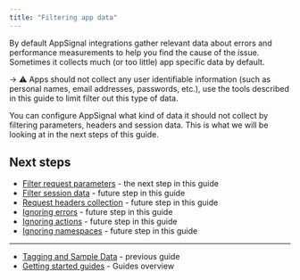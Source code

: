 ```yaml
---
title: "Filtering app data"
---
```


By default AppSignal integrations gather relevant data about errors and performance measurements to help you find the cause of the issue. Sometimes it collects much (or too little) app specific data by default.

-> ⚠️ Apps should not collect any user identifiable information (such as personal names, email addresses, passwords, etc.), use the tools described in this guide to limit filter out this type of data.

You can configure AppSignal what kind of data it should not collect by filtering parameters, headers and session data. This is what we will be looking at in the next steps of this guide.

## Next steps

- [Filter request parameters](/guides/filter-data/filter-parameters.html) - the next step in this guide
- [Filter session data](/guides/filter-data/filter-session-data.html) - future step in this guide
- [Request headers collection](/guides/filter-data/filter-headers.html) - future step in this guide
- [Ignoring errors](/guides/filter-data/ignore-errors.html) - future step in this guide
- [Ignoring actions](/guides/filter-data/ignore-actions.html) - future step in this guide
- [Ignoring namespaces](/guides/filter-data/ignore-namespaces.html) - future step in this guide

---

- [Tagging and Sample Data](/guides/custom-data) - previous guide
- [Getting started guides](/guides/) - Guides overview
